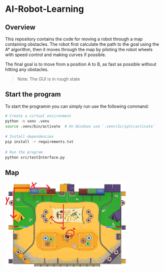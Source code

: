 # AI-Robot-Learning

## Overview

This repository contains the code for moving a robot through a map containing obstacles. The robot first calculate the
path to the goal using the A* algorithm, then it moves through the map by piloting the robot wheels with speed control
and making curves if possible.

The final goal is to move from a position A to B, as fast as possible without hitting any obstacles.

> Note: The GUI is in rough state

## Start the program

To start the programm you can simply run use the following command:

```bash
# Create a virtual environment
python -m venv .venv
source .venv/bin/activate  # On Windows use `.venv\Scripts\activate`

# Install dependencies
pip install -r requirements.txt

# Run the program
python src/testInterface.py
```

## Map

![Map](img/Table-anotations.bmp)

